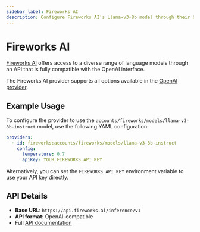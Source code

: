 ```yaml
---
sidebar_label: Fireworks AI
description: Configure Fireworks AI's Llama-v3-8b model through their OpenAI-compatible API for seamless integration and inference with enterprise-grade LLM testing
---
```


# Fireworks AI

[Fireworks AI](https://fireworks.ai) offers access to a diverse range of language models through an API that is fully compatible with the OpenAI interface.

The Fireworks AI provider supports all options available in the [OpenAI provider](/docs/providers/openai/).

## Example Usage

To configure the provider to use the `accounts/fireworks/models/llama-v3-8b-instruct` model, use the following YAML configuration:

```yaml
providers:
  - id: fireworks:accounts/fireworks/models/llama-v3-8b-instruct
    config:
      temperature: 0.7
      apiKey: YOUR_FIREWORKS_API_KEY
```

Alternatively, you can set the `FIREWORKS_API_KEY` environment variable to use your API key directly.

## API Details

- **Base URL**: `https://api.fireworks.ai/inference/v1`
- **API format**: OpenAI-compatible
- Full [API documentation](https://docs.fireworks.ai)
